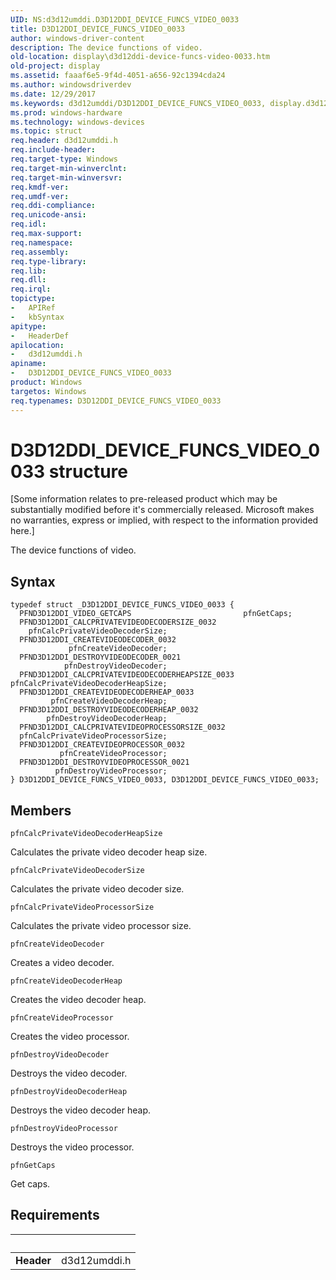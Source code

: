 ```yaml
---
UID: NS:d3d12umddi.D3D12DDI_DEVICE_FUNCS_VIDEO_0033
title: D3D12DDI_DEVICE_FUNCS_VIDEO_0033
author: windows-driver-content
description: The device functions of video.
old-location: display\d3d12ddi-device-funcs-video-0033.htm
old-project: display
ms.assetid: faaaf6e5-9f4d-4051-a656-92c1394cda24
ms.author: windowsdriverdev
ms.date: 12/29/2017
ms.keywords: d3d12umddi/D3D12DDI_DEVICE_FUNCS_VIDEO_0033, display.d3d12ddi-device-funcs-video-0033, D3D12DDI_DEVICE_FUNCS_VIDEO_0033, D3D12DDI_DEVICE_FUNCS_VIDEO_0033 structure [Display Devices]
ms.prod: windows-hardware
ms.technology: windows-devices
ms.topic: struct
req.header: d3d12umddi.h
req.include-header: 
req.target-type: Windows
req.target-min-winverclnt: 
req.target-min-winversvr: 
req.kmdf-ver: 
req.umdf-ver: 
req.ddi-compliance: 
req.unicode-ansi: 
req.idl: 
req.max-support: 
req.namespace: 
req.assembly: 
req.type-library: 
req.lib: 
req.dll: 
req.irql: 
topictype:
-	APIRef
-	kbSyntax
apitype:
-	HeaderDef
apilocation:
-	d3d12umddi.h
apiname:
-	D3D12DDI_DEVICE_FUNCS_VIDEO_0033
product: Windows
targetos: Windows
req.typenames: D3D12DDI_DEVICE_FUNCS_VIDEO_0033
---
```


# D3D12DDI_DEVICE_FUNCS_VIDEO_0033 structure
<p class="CCE_Message">[Some information relates to pre-released product which may be substantially modified before it's commercially released. Microsoft makes no warranties, express or implied, with respect to the information provided here.]

The device functions of video.

## Syntax
````
typedef struct _D3D12DDI_DEVICE_FUNCS_VIDEO_0033 {
  PFND3D12DDI_VIDEO_GETCAPS                         pfnGetCaps;
  PFND3D12DDI_CALCPRIVATEVIDEODECODERSIZE_0032      pfnCalcPrivateVideoDecoderSize;
  PFND3D12DDI_CREATEVIDEODECODER_0032               pfnCreateVideoDecoder;
  PFND3D12DDI_DESTROYVIDEODECODER_0021              pfnDestroyVideoDecoder;
  PFND3D12DDI_CALCPRIVATEVIDEODECODERHEAPSIZE_0033  pfnCalcPrivateVideoDecoderHeapSize;
  PFND3D12DDI_CREATEVIDEODECODERHEAP_0033           pfnCreateVideoDecoderHeap;
  PFND3D12DDI_DESTROYVIDEODECODERHEAP_0032          pfnDestroyVideoDecoderHeap;
  PFND3D12DDI_CALCPRIVATEVIDEOPROCESSORSIZE_0032    pfnCalcPrivateVideoProcessorSize;
  PFND3D12DDI_CREATEVIDEOPROCESSOR_0032             pfnCreateVideoProcessor;
  PFND3D12DDI_DESTROYVIDEOPROCESSOR_0021            pfnDestroyVideoProcessor;
} D3D12DDI_DEVICE_FUNCS_VIDEO_0033, D3D12DDI_DEVICE_FUNCS_VIDEO_0033;
````

## Members


`pfnCalcPrivateVideoDecoderHeapSize`

Calculates the private video decoder heap size.

`pfnCalcPrivateVideoDecoderSize`

Calculates the private video decoder size.

`pfnCalcPrivateVideoProcessorSize`

Calculates the private video processor size.

`pfnCreateVideoDecoder`

Creates a video decoder.

`pfnCreateVideoDecoderHeap`

Creates the video decoder heap.

`pfnCreateVideoProcessor`

Creates the video processor.

`pfnDestroyVideoDecoder`

Destroys the video decoder.

`pfnDestroyVideoDecoderHeap`

Destroys the video decoder heap.

`pfnDestroyVideoProcessor`

Destroys the video processor.

`pfnGetCaps`

Get caps.


## Requirements
| &nbsp; | &nbsp; |
| ---- |:---- |
| **Header** | d3d12umddi.h |